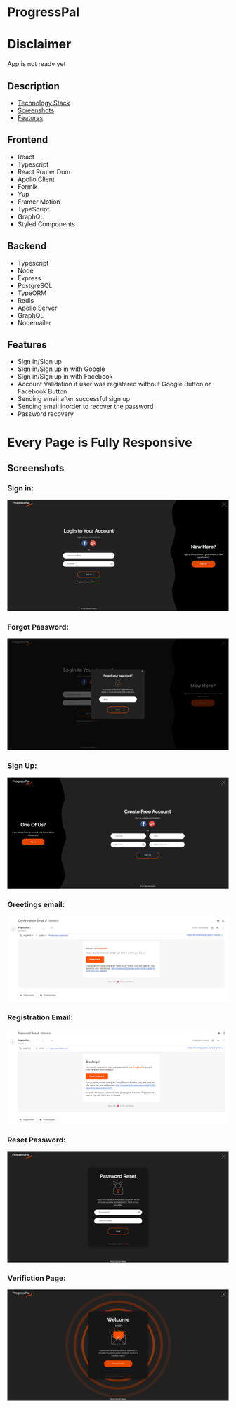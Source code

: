 # ProgressPal

# Disclaimer

App is not ready yet

## Description

- [Technology Stack](#Frontend)
- [Screenshots](#Screenshots)
- [Features](#Features)

## Frontend

- React
- Typescript
- React Router Dom
- Apollo Client
- Formik
- Yup
- Framer Motion
- TypeScript
- GraphQL
- Styled Components

## Backend

- Typescript
- Node
- Express
- PostgreSQL
- TypeORM
- Redis
- Apollo Server
- GraphQL
- Nodemailer

## Features

- Sign in/Sign up
- Sign in/Sign up in with Google
- Sign in/Sign up in with Facebook
- Account Validation if user was registered without Google Button or Facebook Button
- Sending email after successful sign up
- Sending email inorder to recover the password
- Password recovery

# Every Page is Fully Responsive

## Screenshots

### Sign in:

<img src="media/dekstop/Screenshot_10.png"/>

### Forgot Password:

<img src="media/dekstop/Screenshot_1.png"/>

### Sign Up:

<img src="media/dekstop/Screenshot_4.png"/>

### Greetings email:

<img src="media/dekstop/Screenshot_8.png"/>

### Registration Email:

<img src="media/dekstop/Screenshot_5.png"/>

### Reset Password:

<img src="media/dekstop/Screenshot_6.png"/>

### Verifiction Page:

<img src="media/dekstop/Screenshot_7.png"/>
